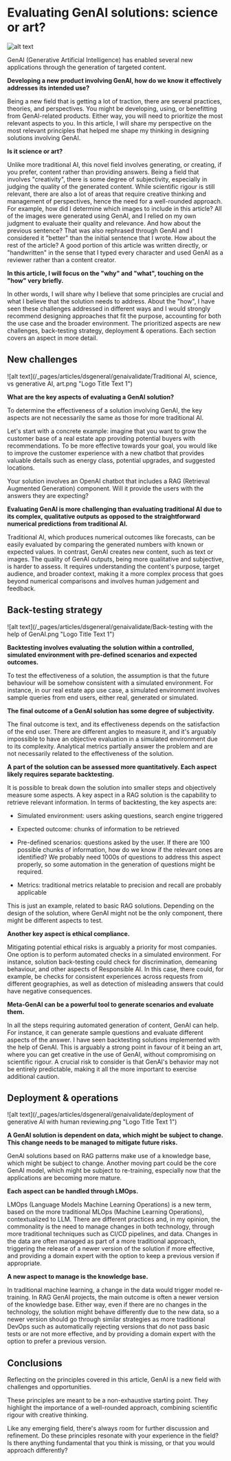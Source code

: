 


# Evaluating GenAI solutions: science or art?

![alt text](/_pages/articles/dsgeneral/genaivalidate/science%20and%20art.png "Logo Title Text 1")
    

GenAI (Generative Artificial Intelligence) has enabled several new applications through the generation of targeted content.  

 
**Developing a new product involving GenAI, how do we know it effectively addresses its intended use?** 

Being a new field that is getting a lot of traction, there are several practices, theories, and perspectives. You might be developing, using, or benefitting from GenAI-related products. Either way, you will need to prioritize the most relevant aspects to you. In this article, I will share my perspective on the most relevant principles that helped me shape my thinking in designing solutions involving GenAI.


**Is it science or art?**

Unlike more traditional AI, this novel field involves generating, or creating, if you prefer, content rather than providing answers. Being a field that involves "creativity", there is some degree of subjectivity, especially in judging the quality of the generated content. While scientific rigour is still relevant, there are also a lot of areas that require creative thinking and management of perspectives, hence the need for a well-rounded approach. For example, how did I determine which images to include in this article? All of the images were generated using GenAI, and I relied on my own judgment to evaluate their quality and relevance. And how about the previous sentence? That was also rephrased through GenAI and I considered it "better" than the initial sentence that I wrote. How about the rest of the article? A good portion of this article was written directly, or "handwritten" in the sense that I typed every character and used GenAI as a reviewer rather than a content creator.


**In this article, I will focus on the "why" and "what", touching on the "how" very briefly.**

In other words, I will share why I believe that some principles are crucial and what I believe that the solution needs to address. About the "how", I have seen these challenges addressed in different ways and I would strongly recommend designing approaches that fit the purpose, accounting for both the use case and the broader environment. The prioritized aspects are new challenges, back-testing strategy, deployment & operations. Each section covers an aspect in more detail.

 

## New challenges 

![alt text](/_pages/articles/dsgeneral/genaivalidate/Traditional AI, science, vs generative AI, art.png "Logo Title Text 1")


**What are the key aspects of evaluating a GenAI solution?**

To determine the effectiveness of a solution involving GenAI, the key aspects are not necessarily the same as those for more traditional AI.

Let's start with a concrete example: imagine that you want to grow the customer base of a real estate app providing potential buyers with recommendations. To be more effective towards your goal, you would like to improve the customer experience with a new chatbot that provides valuable details such as energy class, potential upgrades, and suggested locations.

Your solution involves an OpenAI chatbot that includes a RAG (Retrieval Augmented Generation) component. Will it provide the users with the answers they are expecting?


**Evaluating GenAI is more challenging than evaluating traditional AI due to its complex, qualitative outputs as opposed to the straightforward numerical predictions from traditional AI.** 

Traditional AI, which produces numerical outcomes like forecasts, can be easily evaluated by comparing the generated numbers with known or expected values. In contrast, GenAI creates new content, such as text or images. The quality of GenAI outputs, being more qualitative and subjective, is harder to assess. It requires understanding the content's purpose, target audience, and broader context, making it a more complex process that goes beyond numerical comparisons and involves human judgement and feedback.

 


## Back-testing strategy 

![alt text](/_pages/articles/dsgeneral/genaivalidate/Back-testing with the help of GenAI.png "Logo Title Text 1")

**Backtesting involves evaluating the solution within a controlled, simulated environment with pre-defined scenarios and expected outcomes.** 


To test the effectiveness of a solution, the assumption is that the future behaviour will be somehow consistent with a simulated environment. For instance, in our real estate app use case, a simulated environment involves sample queries from end users, either real, generated or simulated.
 
**The final outcome of a GenAI solution has some degree of subjectivity.** 

The final outcome is text, and its effectiveness depends on the satisfaction of the end user. There are different angles to measure it, and it's arguably impossible to have an objective evaluation in a simulated environment due to its complexity. Analytical metrics partially answer the problem and are not necessarily related to the effectiveness of the solution.


 

**A part of the solution can be assessed more quantitatively. Each aspect likely requires separate backtesting.** 

It is possible to break down the solution into smaller steps and objectively measure some aspects. A key aspect in a RAG solution is the capability to retrieve relevant information. In terms of backtesting, the key aspects are:

- Simulated environment: users asking questions, search engine triggered

- Expected outcome: chunks of information to be retrieved

- Pre-defined scenarios: questions asked by the user. If there are 100 possible chunks of information, how do we know if the relevant ones are identified? We probably need 1000s of questions to address this aspect properly, so some automation in the generation of questions might be required.

- Metrics: traditional metrics relatable to precision and recall are probably applicable

This is just an example, related to basic RAG solutions. Depending on the design of the solution, where GenAI might not be the only component, there might be different aspects to test.
 

**Another key aspect is ethical compliance.** 

Mitigating potential ethical risks is arguably a priority for most companies. One option is to perform automated checks in a simulated environment. For instance, solution back-testing could check for discrimination, demeaning behaviour, and other aspects of Responsible AI. In this case, there could, for example, be checks for consistent experiences across requests from different geographies, as well as detection of misleading answers that could have negative consequences.
 

**Meta-GenAI can be a powerful tool to generate scenarios and evaluate them.**

In all the steps requiring automated generation of content, GenAI can help. For instance, it can generate sample questions and evaluate different aspects of the answer. I have seen backtesting solutions implemented with the help of GenAI. This is arguably a strong point in favour of it being an art, where you can get creative in the use of GenAI, without compromising on scientific rigour. A crucial risk to consider is that GenAI's behavior may not be entirely predictable, making it all the more important to exercise additional caution.

 

## Deployment & operations

![alt text](/_pages/articles/dsgeneral/genaivalidate/deployment of generative AI with human reviewing.png "Logo Title Text 1")


**A GenAI solution is dependent on data, which might be subject to change. This change needs to be managed to mitigate future risks.** 

GenAI solutions based on RAG patterns make use of a knowledge base, which might be subject to change. Another moving part could be the core GenAI model, which might be subject to re-training, especially now that the applications are becoming more mature.


**Each aspect can be handled through LMOps.** 

LMOps (Language Models Machine Learning Operations) is a new term, based on the more traditional MLOps (Machine Learning Operations), contextualized to LLM. There are different practices and, in my opinion, the commonality is the need to manage changes in both technology, through more traditional techniques such as CI/CD pipelines, and data. Changes in the data are often managed as part of a more traditional approach, triggering the release of a newer version of the solution if more effective, and providing a domain expert with the option to keep a previous version if appropriate.



**A new aspect to manage is the knowledge base.** 

In traditional machine learning, a change in the data would trigger model re-training. In RAG GenAI projects, the main outcome is often a newer version of the knowledge base. Either way, even if there are no changes in the technology, the solution might behave differently due to the new data, so a newer version should go through similar strategies as more traditional DevOps such as automatically rejecting versions that do not pass basic tests or are not more effective, and by providing a domain expert with the option to prefer a previous version.


 
## Conclusions 

Reflecting on the principles covered in this article, GenAI is a new field with challenges and opportunities. 

These principles are meant to be a non-exhaustive starting point. They highlight the importance of a well-rounded approach, combining scientific rigour with creative thinking.

Like any emerging field, there's always room for further discussion and refinement. Do these principles resonate with your experience in the field? Is there anything fundamental that you think is missing, or that you would approach differently?



